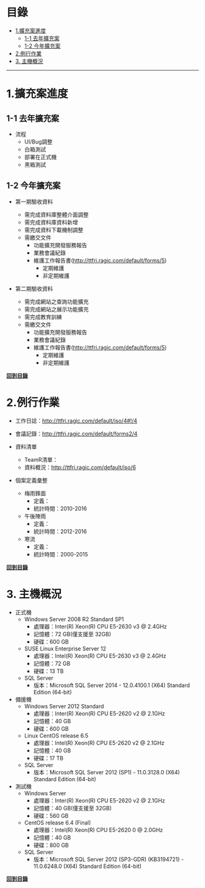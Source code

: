 # 目錄

<!-- MarkdownTOC detph=5 -->

- [1.擴充案進度](#1%E6%93%B4%E5%85%85%E6%A1%88%E9%80%B2%E5%BA%A6)
	- [1-1 去年擴充案](#1-1-%E5%8E%BB%E5%B9%B4%E6%93%B4%E5%85%85%E6%A1%88)
	- [1-2 今年擴充案](#1-2-%E4%BB%8A%E5%B9%B4%E6%93%B4%E5%85%85%E6%A1%88)
- [2.例行作業](#2%E4%BE%8B%E8%A1%8C%E4%BD%9C%E6%A5%AD)
- [3. 主機概況](#3-%E4%B8%BB%E6%A9%9F%E6%A6%82%E6%B3%81)

<!-- /MarkdownTOC -->

---

# 1.擴充案進度

## 1-1 去年擴充案
* 流程
	+ UI/Bug調整
	+ 白箱測試
	+ 部署在正式機
	+ 黑箱測試

## 1-2 今年擴充案

* 第一期驗收資料
	+ 需完成資料庫整體介面調整
	+ 需完成資料庫資料新增
	+ 需完成資料下載機制調整
	+ 需繳交文件
		- 功能擴充開發服務報告
		- 業務會議紀錄
		- 維護工作報告書(http://ttfri.ragic.com/default/forms/5)
			- 定期維護
			- 非定期維護

* 第二期驗收資料
	+ 需完成網站之查詢功能擴充
	+ 需完成網站之展示功能擴充
	+ 需完成教育訓練
	+ 需繳交文件
		- 功能擴充開發服務報告
		- 業務會議紀錄
		- 維護工作報告書(http://ttfri.ragic.com/default/forms/5)
			- 定期維護
			- 非定期維護

**[回到目錄](#目錄)**

# 2.例行作業
 
* 工作日誌：http://ttfri.ragic.com/default/iso/4#!/4

* 會議記錄：http://ttfri.ragic.com/default/forms2/4

* 資料清單 	
	+ TeamR清單：
	+ 資料概況：http://ttfri.ragic.com/default/iso/6

* 個案定義彙整 
	- 梅雨鋒面 
		* 定義：
		* 統計時間：2010-2016
	- 午後陣雨 
		* 定義：
		* 統計時間：2012-2016
	- 寒流 
		* 定義：
		* 統計時間：2000-2015

**[回到目錄](#目錄)**

# 3. 主機概況 
* 正式機
	+ Windows Server 2008 R2 Standard SP1
		- 處理器：Inter(R) Xeon(R) CPU E5-2630 v3 @ 2.4GHz
		- 記憶體：72 GB(僅支援至 32GB)
		- 硬碟：600 GB
	+ SUSE Linux Enterprise Server 12
		- 處理器：Intel(R) Xeon(R) CPU E5-2630 v3 @ 2.4GHz
		- 記憶體：72 GB
		- 硬碟：13 TB
	+ SQL Server
		- 版本：Microsoft SQL Server 2014 - 12.0.4100.1 (X64) Standard Edition (64-bit)
* 備援機
	+ Windows Server 2012 Standard
		- 處理器：Inter(R) Xeon(R) CPU E5-2620 v2 @ 2.1GHz
		- 記憶體：40 GB
		- 硬碟：600 GB
	+ Linux CentOS release 6.5
		- 處理器：Intel(R) Xeon(R) CPU E5-2620 v2 @ 2.1GHz
		- 記憶體：40 GB
		- 硬碟：17 TB
	+ SQL Server
		- 版本：Microsoft SQL Server 2012 (SP1) - 11.0.3128.0 (X64)	Standard Edition (64-bit)
* 測試機
	+ Windows Server 
		- 處理器：Inter(R) Xeon(R) CPU E5-2620 v2 @ 2.1GHz
		- 記憶體：40 GB(僅支援至 32GB)
		- 硬碟：560 GB
	+ CentOS release 6.4 (Final)
		- 處理器：Intel(R) Xeon(R) CPU E5-2620 0 @ 2.0GHz
		- 記憶體：40 GB
		- 硬碟：800 GB
	+ SQL Server
		- 版本：Microsoft SQL Server 2012 (SP3-GDR) (KB3194721) - 11.0.6248.0 (X64) Standard Edition (64-bit)

**[回到目錄](#目錄)**
